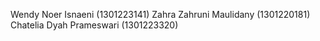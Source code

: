 Wendy Noer Isnaeni		(1301223141)
Zahra Zahruni Maulidany	(1301220181)
Chatelia Dyah Prameswari	(1301223320)
